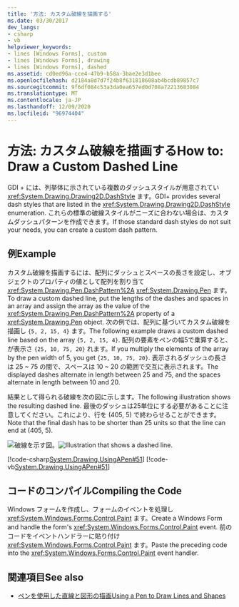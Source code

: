 ```yaml
---
title: '方法: カスタム破線を描画する'
ms.date: 03/30/2017
dev_langs:
- csharp
- vb
helpviewer_keywords:
- lines [Windows Forms], custom
- lines [Windows Forms], drawing
- lines [Windows Forms], dashed
ms.assetid: cd0ed96a-cce4-47b9-b58a-3bae2e3d1bee
ms.openlocfilehash: d2184a8d7d7f24b8f631818608ab4bcdb89857c7
ms.sourcegitcommit: 9f6df084c53a3da0ea657ed0d708a72213683084
ms.translationtype: MT
ms.contentlocale: ja-JP
ms.lasthandoff: 12/09/2020
ms.locfileid: "96974404"
---
```

# <a name="how-to-draw-a-custom-dashed-line"></a><span data-ttu-id="7a490-102">方法: カスタム破線を描画する</span><span class="sxs-lookup"><span data-stu-id="7a490-102">How to: Draw a Custom Dashed Line</span></span>
<span data-ttu-id="7a490-103">GDI + には、列挙体に示されている複数のダッシュスタイルが用意されてい <xref:System.Drawing.Drawing2D.DashStyle> ます。</span><span class="sxs-lookup"><span data-stu-id="7a490-103">GDI+ provides several dash styles that are listed in the <xref:System.Drawing.Drawing2D.DashStyle> enumeration.</span></span> <span data-ttu-id="7a490-104">これらの標準の破線スタイルがニーズに合わない場合は、カスタムダッシュパターンを作成できます。</span><span class="sxs-lookup"><span data-stu-id="7a490-104">If those standard dash styles do not suit your needs, you can create a custom dash pattern.</span></span>  
  
## <a name="example"></a><span data-ttu-id="7a490-105">例</span><span class="sxs-lookup"><span data-stu-id="7a490-105">Example</span></span>  
 <span data-ttu-id="7a490-106">カスタム破線を描画するには、配列にダッシュとスペースの長さを設定し、オブジェクトのプロパティの値として配列を割り当て <xref:System.Drawing.Pen.DashPattern%2A> <xref:System.Drawing.Pen> ます。</span><span class="sxs-lookup"><span data-stu-id="7a490-106">To draw a custom dashed line, put the lengths of the dashes and spaces in an array and assign the array as the value of the <xref:System.Drawing.Pen.DashPattern%2A> property of a <xref:System.Drawing.Pen> object.</span></span> <span data-ttu-id="7a490-107">次の例では、配列に基づいてカスタム破線を描画し `{5, 2, 15, 4}` ます。</span><span class="sxs-lookup"><span data-stu-id="7a490-107">The following example draws a custom dashed line based on the array `{5, 2, 15, 4}`.</span></span> <span data-ttu-id="7a490-108">配列の要素をペンの幅5で乗算すると、が表示さ `{25, 10, 75, 20}` れます。</span><span class="sxs-lookup"><span data-stu-id="7a490-108">If you multiply the elements of the array by the pen width of 5, you get `{25, 10, 75, 20}`.</span></span> <span data-ttu-id="7a490-109">表示されるダッシュの長さは 25 ~ 75 の間で、スペースは 10 ~ 20 の範囲で交互に表示されます。</span><span class="sxs-lookup"><span data-stu-id="7a490-109">The displayed dashes alternate in length between 25 and 75, and the spaces alternate in length between 10 and 20.</span></span>  
  
 <span data-ttu-id="7a490-110">結果として得られる破線を次の図に示します。</span><span class="sxs-lookup"><span data-stu-id="7a490-110">The following illustration shows the resulting dashed line.</span></span> <span data-ttu-id="7a490-111">最後のダッシュは25単位にする必要があることに注意してください。これにより、行を (405, 5) で終わらせることができます。</span><span class="sxs-lookup"><span data-stu-id="7a490-111">Note that the final dash has to be shorter than 25 units so that the line can end at (405, 5).</span></span>  
  
 <span data-ttu-id="7a490-112">![破線を示す図。](./media/how-to-draw-a-custom-dashed-line/dashed-line-illustration.gif "pens6")</span><span class="sxs-lookup"><span data-stu-id="7a490-112">![Illustration that shows a dashed line.](./media/how-to-draw-a-custom-dashed-line/dashed-line-illustration.gif "pens6")</span></span>  
  
 [!code-csharp[System.Drawing.UsingAPen#51](~/samples/snippets/csharp/VS_Snippets_Winforms/System.Drawing.UsingAPen/CS/Class1.cs#51)]
 [!code-vb[System.Drawing.UsingAPen#51](~/samples/snippets/visualbasic/VS_Snippets_Winforms/System.Drawing.UsingAPen/VB/Class1.vb#51)]  
  
## <a name="compiling-the-code"></a><span data-ttu-id="7a490-113">コードのコンパイル</span><span class="sxs-lookup"><span data-stu-id="7a490-113">Compiling the Code</span></span>  
 <span data-ttu-id="7a490-114">Windows フォームを作成し、フォームのイベントを処理し <xref:System.Windows.Forms.Control.Paint> ます。</span><span class="sxs-lookup"><span data-stu-id="7a490-114">Create a Windows Form and handle the form's <xref:System.Windows.Forms.Control.Paint> event.</span></span> <span data-ttu-id="7a490-115">前のコードをイベントハンドラーに貼り付け <xref:System.Windows.Forms.Control.Paint> ます。</span><span class="sxs-lookup"><span data-stu-id="7a490-115">Paste the preceding code into the <xref:System.Windows.Forms.Control.Paint> event handler.</span></span>  
  
## <a name="see-also"></a><span data-ttu-id="7a490-116">関連項目</span><span class="sxs-lookup"><span data-stu-id="7a490-116">See also</span></span>

- [<span data-ttu-id="7a490-117">ペンを使用した直線と図形の描画</span><span class="sxs-lookup"><span data-stu-id="7a490-117">Using a Pen to Draw Lines and Shapes</span></span>](using-a-pen-to-draw-lines-and-shapes.md)
